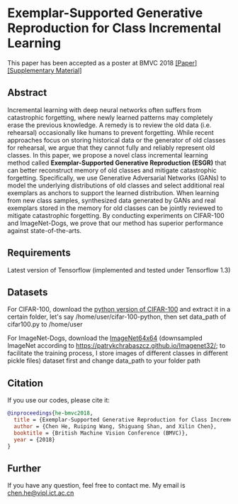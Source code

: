 # Exemplar-Supported Generative Reproduction for Class Incremental Learning

This paper has been accepted as a poster at BMVC 2018 [[Paper]](http://bmvc2018.org/contents/papers/0325.pdf)[[Supplementary Material]](http://bmvc2018.org/contents/supplementary/pdf/0325_supp.pdf)

## Abstract

Incremental learning with deep neural networks often suffers from catastrophic forgetting, where newly learned patterns may completely erase the previous knowledge. A remedy is to review the old data (i.e. rehearsal) occasionally like humans to prevent forgetting. While recent approaches focus on storing historical data or the generator of old classes for rehearsal, we argue that they cannot fully and reliably represent old classes. In this paper, we propose a novel class incremental learning method called **Exemplar-Supported Generative Reproduction (ESGR)** that can better reconstruct memory of old classes and mitigate catastrophic forgetting. Specifically, we use Generative Adversarial Networks (GANs) to model the underlying distributions of old classes and select additional real exemplars as anchors to support the learned distribution. When learning from new class samples, synthesized data generated by GANs and real exemplars stored in the
memory for old classes can be jointly reviewed to mitigate catastrophic forgetting. By conducting experiments on CIFAR-100 and ImageNet-Dogs, we prove that our method has superior performance against state-of-the-arts.

## Requirements

Latest version of Tensorflow (implemented and tested under Tensorflow 1.3)

## Datasets 

For CIFAR-100, download the [python version of CIFAR-100](http://www.cs.toronto.edu/~kriz/cifar-100-python.tar.gz) and extract it in a certain folder, let's say /home/user/cifar-100-python, then set data_path of cifar100.py to /home/user

For ImageNet-Dogs, download the [ImageNet64x64](https://pan.baidu.com/s/1k3tXWDTJ7tsoYZXStXu4pQ) (downsampled ImageNet according to https://patrykchrabaszcz.github.io/Imagenet32/; to facilitate the training process, I store images of different classes in different pickle files) dataset first and change data_path to your folder path


## Citation

If you use our codes, please cite it:

```bibtex
@inproceedings{he-bmvc2018,
  title = {Exemplar-Supported Generative Reproduction for Class Incremental Learning},
  author = {Chen He, Ruiping Wang, Shiguang Shan, and Xilin Chen},
  booktitle = {British Machine Vision Conference (BMVC)},
  year = {2018}
}
```

## Further

If you have any question, feel free to contact me. My email is chen.he@vipl.ict.ac.cn
